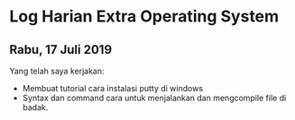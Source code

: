 # Log Harian Extra Operating System
## Rabu, 17 Juli 2019

Yang telah saya kerjakan:
- Membuat tutorial cara instalasi putty di windows
- Syntax dan command cara untuk menjalankan dan mengcompile file di badak.